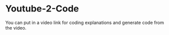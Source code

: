 # Youtube-2-Code
You can put in a video link for coding explanations and generate code from the video.
